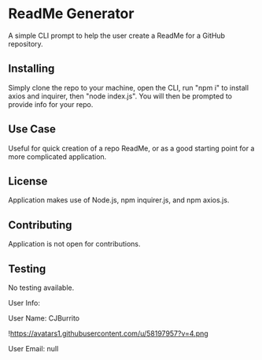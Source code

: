 # ReadMe Generator
A simple CLI prompt to help the user create a ReadMe for a GitHub repository.
## Installing
Simply clone the repo to your machine, open the CLI, run "npm i" to install axios and inquirer, then "node index.js". You will then be prompted to provide info for your repo.
## Use Case
Useful for quick creation of a repo ReadMe, or as a good starting point for a more complicated application.
## License
Application makes use of Node.js, npm inquirer.js, and npm axios.js.
## Contributing
Application is not open for contributions.
## Testing
No testing available.

User Info: 

User Name: CJBurrito

!https://avatars1.githubusercontent.com/u/58197957?v=4.png

User Email: null
